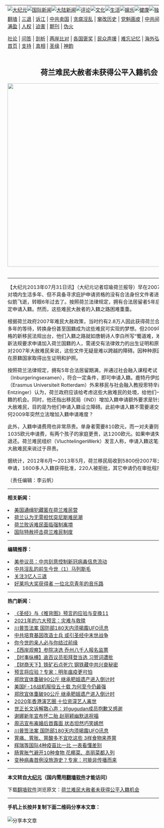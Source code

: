 <a name="1" id="1" target="_blank"></a><span id="1"></span>
<table align=center border="0"><tr><td colspan="2" VALIGN=TOP><a href="https://github.com/agoufr3879/djy/blob/master/gb/nsc413.md#1"><img src="https://raw.githubusercontent.com/agoufr3879/www/master/t/djy/1.jpg" title="大纪元"></a><a href="https://github.com/agoufr3879/djy/blob/master/gb/n24hr.md#1"><img src="https://raw.githubusercontent.com/agoufr3879/www/master/t/djy/3.jpg" title="国际新闻"></a><a href="https://github.com/agoufr3879/djy/blob/master/gb/nsc413.md#1"><img src="https://raw.githubusercontent.com/agoufr3879/www/master/t/djy/4.jpg" title="大陆新闻"></a><a href="https://github.com/agoufr3879/djy/blob/master/gb/news392.md#1"><img src="https://raw.githubusercontent.com/agoufr3879/www/master/t/djy/5.jpg" title="评论"></a><a href="https://github.com/agoufr3879/djy/blob/master/gb/news2007.md#1"><img src="https://raw.githubusercontent.com/agoufr3879/www/master/t/djy/6.jpg" title="文化"></a><a href="https://github.com/agoufr3879/djy/blob/master/gb/news2008.md#1"><img src="https://raw.githubusercontent.com/agoufr3879/www/master/t/djy/7.jpg" title="生活"></a><a href="https://github.com/agoufr3879/djy/blob/master/gb/ncyule.md#1"><img src="https://raw.githubusercontent.com/agoufr3879/www/master/t/djy/8.jpg" title="娱乐"></a><a href="https://github.com/agoufr3879/djy/blob/master/gb/nsc1002.md#1"><img src="https://raw.githubusercontent.com/agoufr3879/www/master/t/djy/9.jpg" title="健康"><a href="https://github.com/agoufr3879/djy/blob/master/gb/nf6092.md#1"><img src="https://raw.githubusercontent.com/agoufr3879/www/master/t/djy/10a.jpg" title="独家"></a><a href="https://github.com/agoufr3879/djy/blob/master/gb/nf4514.md#1"><img src="https://raw.githubusercontent.com/agoufr3879/www/master/t/djy/12a.jpg" title="头条"></a></td></tr>
<tr><td colspan="2" VALIGN=TOP><a target="_blank" href="https://github.com/agoufr3879/www/blob/master/README.md?zsrh#1">翻墙</a> | <a target="_blank" href="https://github.com/agoufr3879/djy/blob/master/gb/nf5657.md#1">三退</a> | <a target="_blank" href="https://github.com/agoufr3879/djy/blob/master/gb/nf6124.md#1">诉江</a> | <a target="_blank" href="https://github.com/agoufr3879/djy/blob/master/gb/nf1176117.md#1">中共卖国</a> | <a target="_blank" href="https://github.com/agoufr3879/djy/blob/master/gb/nf5773.md#1">贪腐淫乱</a> | <a target="_blank" href="https://github.com/agoufr3879/djy/blob/master/gb/nf1176115.md#1">窜改历史</a> | <a target="_blank" href="https://github.com/agoufr3879/djy/blob/master/gb/nf1176107.md#1">党魁画皮</a> | <a target="_blank" href="https://github.com/agoufr3879/djy/blob/master/gb/nf1320400.md#1">中共间谍</a> | <a target="_blank" href="https://github.com/agoufr3879/djy/blob/master/gb/nf1176114.md#1">破坏传统</a> | <a target="_blank" href="https://github.com/agoufr3879/ntdtv/blob/master/gb/prog447_1.md#1">恶贯满盈</a> | <a target="_blank" href="https://github.com/agoufr3879/djy/blob/master/gb/ncid278.md#1">人权</a> | <a target="_blank" href="https://github.com/agoufr3879/djy/blob/master/gb/nf1176111.md#1">迫害</a> | <a target="_blank" href="https://gitlab.com/szzdlab/mh-qikan/blob/master/README.md#1">期刊</a> | <a target="_blank" href="https://github.com/agoufr3879/djy/blob/master/gb/nf5562.md#1">伪火</a></p><p><a target="_blank" href="https://github.com/agoufr3879/djy/blob/master/gb/9p.md#1">社论</a> | <a target="_blank" href="https://github.com/agoufr3879/djy/blob/master/gb/nf4378.md#1">问答</a> | <a target="_blank" href="https://github.com/agoufr3879/djy/blob/master/gb/nf5792.md#1">剖析</a> | <a target="_blank" href="https://github.com/agoufr3879/djy/blob/master/gb/nf5735.md#1">两岸比对</a> | <a target="_blank" href="https://github.com/agoufr3879/djy/blob/master/gb/nf6119.md#1">各国褒奖</a> | <a target="_blank" href="https://github.com/agoufr3879/djy/blob/master/gb/nf6120.md#1">民众声援</a> | <a target="_blank" href="https://github.com/agoufr3879/djy/blob/master/gb/nf1188594.md#1">难忘记忆</a> | <a target="_blank" href="https://github.com/agoufr3879/djy/blob/master/gb/nf3180.md#1">海外弘传</a> | <a target="_blank" href="https://github.com/agoufr3879/djy/blob/master/gb/nf5410.md#1">万人上访</a> | <a target="_blank" href="https://github.com/agoufr3879/www/blob/master/README.md?zsrh#1">平台首页</a> | <a target="_blank" href="https://github.com/agoufr3879/djy/blob/master/gb/nf4386.md#1">支持</a> | <a target="_blank" href="https://github.com/agoufr3879/djy/blob/master/gb/nf4389.md#1">真相</a> | <a target="_blank" href="https://github.com/agoufr3879/djy/blob/master/gb/nf5790.md#1">圣缘</a> | <a target="_blank" href="https://github.com/agoufr3879/djy/blob/master/gb/nf4786.md#1">神韵</a></td></tr>
<tr><td VALIGN=TOP width="626"><h2 align=center>荷兰难民大赦者未获得公平入籍机会</h2>
<img width="600" src="https://i.epochtimes.com/assets/uploads/2020/12/f258f47b3d77ac2c3b447ced06a5eef5-320x200.jpg" />
<h6></h6>
<hr>
	<p>【大纪元2013年07月31日讯】（大纪元记者琮瑜<ahref="https://github.com/agoufr3879/djy/blob/master/gb/tag/%E8%8D%B7%E5%85%B0.md#1">荷兰</a>报导）早在2007年荷兰政府曾对境内生活多年、但不具备寻求庇护申请资格的没有合法身份文件者进行大赦。时间似箭飞逝，转眼6年过去了。按照荷兰法律规定，拥有合法居留者5年后，可以根据规定申请入籍。然而，这些<ahref="https://github.com/agoufr3879/djy/blob/master/gb/tag/%E9%9A%BE%E6%B0%91.md#1">难民</a>大赦者的入籍之路困难重重。</p>
<p>根据<ahref="https://github.com/agoufr3879/djy/blob/master/gb/tag/%E8%8D%B7%E5%85%B0.md#1">荷兰</a>政府2007年<ahref="https://github.com/agoufr3879/djy/blob/master/gb/tag/%E9%9A%BE%E6%B0%91.md#1">难民</a>大赦政策，当时约有2.8万人因此获得荷兰合法身份。历经多年的等待，转换身份甚至国籍成为这些难民可实现的梦想。但2009年随着荷兰严格的新移民法规出台，他们入籍之路就如唐朝诗人李白所写“蜀道难，难于上青天”。新法规要求申请加入荷兰国籍的人，需递交有法律效力的出生证明和原籍护照。可是对2007年大赦难民来说，这些文件无疑是难以跨越的障碍。因种种原因，他们无法在原籍国家取得出生证明和护照。</p>
<p>按照荷兰法律规定，拥有5年合法居留期满，并通过社会融入课程考试（Inburgeringsexamen），符合一定条件，即可申请入籍。鹿特丹伊拉斯姆斯大学（Erasmus Universiteit Rotterdam）外来移民与社会融入教授恩特辛赫尔（Han Entzinger）认为，荷兰政府应该给考虑这些大赦难民的处境，给他们一个加入荷兰国籍的机会。同时，他还指出移民局（IND）增加入籍申请额外要求是针对这些2007年大赦难民，目的是为他们申请入籍设立障碍。此前申请入籍不需要递交这些文件，为何2009年突然立法增加入籍申请难度？</p>
<p>此外，入籍申请费用也非常昂贵。单身者需要810欧元，而一对夫妻则需要缴纳1035欧元申请费，有两个孩子的家庭更贵，达1200欧元。如果申请失败，费用概不退还。荷兰难民组织（VluchtelingenWerk）发言人称，申请入籍这笔费用对2007年大赦难民来说过于昂贵。</p>
<p>据统计，2012年6月～2013年5月，荷兰移民局收到5800份2007年大赦难民入籍申请，1600多人入籍获得批准，220人被拒批，其它申请仍在审批程序中。</p>
<p>（责任编辑：李云帆）</p>
	
<hr>


<strong>相关新闻：</strong>
<li><a href="https://github.com/agoufr3879/djy/blob/master/gb/10/11/15/n3085035.md#1">美国通缉犯藏匿在荷兰难民营</a></li>
<li><a href="https://github.com/agoufr3879/djy/blob/master/gb/11/4/25/n3238694.md#1">荷兰认为无需担忧突尼斯难民潮</a></li>
<li><a href="https://github.com/agoufr3879/djy/blob/master/gb/11/7/6/n3307061.md#1">荷兰败诉难民面临强制离境</a></li>
<li><a href="https://github.com/agoufr3879/djy/blob/master/gb/11/10/31/n3416242.md#1">国际特赦抨击荷兰难民制度</a></li>
<hr>


<strong>编辑推荐：</strong>
<li><a href="https://github.com/onzhi266/djy/blob/master/gb/20/2/22/n11887949.md#1">美参议员：中共刻意控制新冠病毒信息流动</a></li>
<li><a href="https://github.com/tsiac2612/djy/blob/master/gb/18/3/13/n10214702.md#1" target="_blank">中共淫乱的前生今世（1）马列斯毛</a></li><li><a href="https://github.com/agoufr3879/djy/blob/master/gb/18/5/10/n10381511.md?dfh#1" target="_blank">关注3亿人三退</a></li><li><a href="https://github.com/tsiac2612/djy/blob/master/gb/19/10/10/n11580971.md#1" target="_blank">好莱坞大奖获得者 一位北京青年的音乐路</a></li>
<hr>

<strong>热门新闻：</strong>
<li><a href="https://github.com/agoufr3879/djy/blob/master/gb/20/10/3/n12449891.md#1">《圣经》与《推背图》预言的应验与变换11</a></li>
<li><a href="https://github.com/agoufr3879/djy/blob/master/gb/20/12/30/n12654008.md#1">2021年的六大预言：灾难与救赎</a></li>
<li><a href="https://github.com/agoufr3879/djy/blob/master/gb/21/1/1/n12659278.md#1">川普签法案 国防部180天内须揭露UFO讯息</a></li>
<li><a href="https://github.com/agoufr3879/djy/blob/master/gb/20/12/27/n12647393.md#1">中共培育基因改造士兵 或引圣经中末世战争</a></li>
<li><a href="https://github.com/agoufr3879/djy/blob/master/gb/20/12/30/n12655241.md#1">你今世的亲人必与你结过前缘</a></li>
<li><a href="https://github.com/agoufr3879/djy/blob/master/gb/21/1/1/n12658916.md#1">【西岸观察】参院决选 乔州八千人报名监票</a></li>
<li><a href="https://github.com/agoufr3879/djy/blob/master/gb/21/1/1/n12658544.md#1">【时事纵横】逾百议员拒拜登当选 习贺词遭批</a></li>
<li><a href="https://github.com/agoufr3879/djy/blob/master/gb/21/1/2/n12662198.md#1">【财商天下】铁矿石点死穴 钢铁藏中共兴衰秘密</a></li>
<li><a href="https://github.com/agoufr3879/djy/blob/master/gb/20/12/30/n12655894.md#1">预言将应验？专家：明年瘟疫更可怕</a></li>
<li><a href="https://github.com/agoufr3879/djy/blob/master/gb/20/12/30/n12655381.md#1">郑欣宜体重破90公斤 继承肥姐遗产进入倒计时</a></li>
<li><a href="https://github.com/agoufr3879/djy/blob/master/gb/20/12/8/n12602597.md#1">美国F-16战机服役五十载 为何至今仍最强</a></li>
<li><a href="https://github.com/agoufr3879/djy/blob/master/gb/20/12/30/n12655381.md#1">郑欣宜体重破90公斤 继承肥姐遗产进入倒计时</a></li>
<li><a href="https://github.com/agoufr3879/djy/blob/master/gb/21/1/1/n12658383.md#1">2020年香港演艺圈 十位资深艺人离世</a></li>
<li><a href="https://github.com/agoufr3879/djy/blob/master/gb/20/12/31/n12657755.md#1">世正长文诉解散心声：对gugudan成员抱歉又感谢</a></li>
<li><a href="https://github.com/agoufr3879/djy/blob/master/gb/21/1/1/n12660785.md#1">谢娜新年宣布怀二胎 赵丽颖幽默送祝福</a></li>
<li><a href="https://github.com/agoufr3879/djy/blob/master/gb/20/12/31/n12657949.md#1">周迅宣布离婚后首露面 状态坦然巧笑嫣然</a></li>
<li><a href="https://github.com/agoufr3879/djy/blob/master/gb/21/1/1/n12659278.md#1">川普签法案 国防部180天内须揭露UFO讯息</a></li>
<li><a href="https://github.com/agoufr3879/djy/blob/master/gb/20/12/30/n12654910.md#1">胃痛、胃胀、胃酸多不宜吃这些 3样食物来养胃</a></li>
<li><a href="https://github.com/agoufr3879/djy/blob/master/gb/20/12/31/n12656207.md#1">辉瑞等国际4种疫苗比一比 一表看懂差别</a></li>
<li><a href="https://github.com/agoufr3879/djy/blob/master/gb/20/12/30/n12654974.md#1">肠胃胀气避开10种食物 花椰菜、高丽菜都入列</a></li>
<li><a href="https://github.com/agoufr3879/djy/blob/master/gb/20/12/31/n12658158.md#1">变种病毒首例没旅游史？专家：可能非传播而来</a></li>
<hr>

<strong>本文转自<a href="https://www.epochtimes.com">大纪元</a>（国内需用<a href="https://github.com/agoufr3879/www/blob/master/README.md#8">翻墙软件</a>才能访问）</strong><p>下载<a href="https://github.com/agoufr3879/www/blob/master/README.md#8">翻墙软件</a>浏览原文：<a href="https://www.epochtimes.com/gb/13/7/29/n3927895.htm">荷兰难民大赦者未获得公平入籍机会</a></p><hr>

<strong>手机上长按并复制下面二维码分享本文章：</strong><br><br><img src="https://chart.apis.google.com/chart?cht=qr&chs=240x240&choe=UTF-8&chld=M|2&chl=https://github.com/agoufr3879/djy/blob/master/gb/13/7/29/n3927895.md%231" title="分享本文章"></td><td VALIGN=TOP><a href="https://github.com/agoufr3879/djy/blob/master/gb/16/1/21/n4622075.md?dfh#1" target="_blank"><img src="https://raw.githubusercontent.com/agoufr3879/djy/master/gb/300/wei-f1.jpg" title="中共的伪火骗局"  alt="中共的伪火骗局"></a><br><a href="https://github.com/agoufr3879/www/blob/master/README.md?dfh#9" target="_blank"><img src="https://raw.githubusercontent.com/agoufr3879/djy/master/gb/300/yong-h.jpg" title="永恒的见证"  alt="永恒的见证"></a><br><a href="https://github.com/agoufr3879/djy/blob/master/gb/13/9/29/n3974789.md?dfh#1" target="_blank"><img src="https://raw.githubusercontent.com/agoufr3879/djy/master/gb/300/shang-lnz.jpg" title="善良女子被中共投男牢"  alt="善良女子被中共投男牢"></a><br><a href="https://github.com/agoufr3879/djy/blob/master/gb/16/3/16/n4663449.md?dfh#1" target="_blank"><img src="https://raw.githubusercontent.com/agoufr3879/djy/master/gb/300/huo-z3.jpg" title="警卫目击活摘器官"  alt="警卫目击活摘器官"></a><br><a href="https://github.com/agoufr3879/djy/blob/master/gb/16/8/7/n8177641.md?dfh#1" target="_blank"><img src="https://raw.githubusercontent.com/agoufr3879/djy/master/gb/300/huo-z4.jpg" title="证人描述活摘恐怖"  alt="证人描述活摘恐怖"></a><br><a href="https://github.com/agoufr3879/djy/blob/master/gb/10/4/19/n2881569.md?dfh#1" target="_blank"><img src="https://raw.githubusercontent.com/agoufr3879/djy/master/gb/300/huo-z1.jpg" title="揭开活摘器官黑幕"  alt="揭开活摘器官黑幕"></a><br><a href="https://github.com/agoufr3879/djy/blob/master/gb/10/11/7/n3077476.md?dfh#1" target="_blank"><img src="https://raw.githubusercontent.com/agoufr3879/djy/master/gb/300/ma-ks.jpg" title="马克思的成魔之路"  alt="马克思的成魔之路"></a><br><a href="https://github.com/agoufr3879/djy/blob/master/gb/14/6/9/n4173977.md?dfh#1" target="_blank"><img src="https://raw.githubusercontent.com/agoufr3879/djy/master/gb/300/chang-zs.jpg" title="藏字石 蕴天机"  alt="藏字石 蕴天机"></a><br><a href="https://github.com/agoufr3879/djy/blob/master/gb/18/5/10/n10381511.md?dfh#1" target="_blank"><img src="https://raw.githubusercontent.com/agoufr3879/djy/master/gb/300/st1.jpg" title="关注3亿人三退"  alt="关注3亿人三退"></a><br><a href="https://github.com/agoufr3879/djy/blob/master/gb/18/3/21/n10237682.md?dfh#1" target="_blank"><img src="https://raw.githubusercontent.com/agoufr3879/djy/master/gb/300/jie-t.jpg" title="解体中共复兴中华"  alt="解体中共复兴中华"></a><br><a href="https://github.com/agoufr3879/djy/blob/master/gb/9/2/9/n2422991.md?dfh#1" target="_blank"><img src="https://raw.githubusercontent.com/agoufr3879/djy/master/gb/300/gao-zs.jpg" title="中共迫害良心律师"  alt="中共迫害良心律师"></a><br><a href="https://github.com/agoufr3879/djy/blob/master/gb/18/12/9/n10900044.md?dfh#1" target="_blank"><img src="https://raw.githubusercontent.com/agoufr3879/djy/master/gb/300/sj1.jpg" title="303万人举报江泽民"  alt="303万人举报江泽民"></a><br><a href="https://github.com/agoufr3879/djy/blob/master/gb/18/8/28/n10672014.md?dfh#1" target="_blank"><img src="https://raw.githubusercontent.com/agoufr3879/djy/master/gb/300/sj2.jpg" title="这些官员为何起诉江泽民"  alt="这些官员为何起诉江泽民"></a><br><a href="https://github.com/agoufr3879/djy/blob/master/gb/8/12/18/n2367165.md?dfh#1" target="_blank"><img src="https://raw.githubusercontent.com/agoufr3879/djy/master/gb/300/liangan.jpg" title="海峡两岸的强烈对比"  alt="海峡两岸的强烈对比"></a><br><a href="https://github.com/agoufr3879/djy/blob/master/gb/15/12/10/n4593139.md?dfh#1" target="_blank"><img src="https://raw.githubusercontent.com/agoufr3879/djy/master/gb/300/jia-ndzl.jpg" title="加拿大总理的贺信"  alt="加拿大总理的贺信"></a><br><a href="https://github.com/agoufr3879/djy/blob/master/gb/11/6/17/n3289382.md?dfh#1" target="_blank"><img src="https://raw.githubusercontent.com/agoufr3879/djy/master/gb/300/xiao-wd.jpg" title="探寻真相兼听则明"  alt="探寻真相兼听则明"></a><br><a href="https://github.com/agoufr3879/djy/blob/master/gb/18/10/27/n10812623.md?dfh#1" target="_blank"><img src="https://raw.githubusercontent.com/agoufr3879/djy/master/gb/300/yindu.jpg" title="印度媒体报道东方"  alt="印度媒体报道东方"></a><br><a href="https://github.com/agoufr3879/djy/blob/master/gb/18/6/9/n10469652.md?dfh#1" target="_blank"><img src="https://raw.githubusercontent.com/agoufr3879/djy/master/gb/300/xie-j.jpg" title="不一样的海外校园"  alt="不一样的海外校园"></a><br><a href="https://github.com/agoufr3879/djy/blob/master/gb/7/4/5/n1669415.md?dfh#1" target="_blank"><img src="https://raw.githubusercontent.com/agoufr3879/djy/master/gb/300/li-up.jpg" title="从大师到徒弟的传奇"  alt="从大师到徒弟的传奇"></a><br><a href="https://github.com/agoufr3879/djy/blob/master/gb/17/5/26/n9191512.md?dfh#1" target="_blank"><img src="https://raw.githubusercontent.com/agoufr3879/djy/master/gb/300/zfl2.jpg" title="亿万人与东方一本奇书"  alt="亿万人与东方一本奇书"></a><br><a href="https://github.com/agoufr3879/djy/blob/master/gb/13/11/27/n4020290.md?dfh#1" target="_blank"><img src="https://raw.githubusercontent.com/agoufr3879/djy/master/gb/300/zhen-h.jpg" title="大陆见不到的震撼场面"  alt="大陆见不到的震撼场面"></a><br><a href="https://github.com/agoufr3879/djy/blob/master/gb/15/7/17/n4482910.md?dfh#1" target="_blank"><img src="https://raw.githubusercontent.com/agoufr3879/djy/master/gb/300/dalu-sk.jpg" title="人心向善 大陆当初盛况"  alt="人心向善 大陆当初盛况"></a><br><a href="https://github.com/agoufr3879/djy/blob/master/gb/19/1/5/n10955468.md?dfh#1" target="_blank"><img src="https://raw.githubusercontent.com/agoufr3879/djy/master/gb/300/zfl1.jpg" title="追寻真理 这书讲什么"  alt="追寻真理 这书讲什么"></a><br><a href="https://github.com/agoufr3879/www/blob/master/README.md?dfh#1" target="_blank"><img src="https://raw.githubusercontent.com/agoufr3879/djy/master/gb/300/fq1.jpg" title="下载免费翻墙软件"  alt="下载免费翻墙软件"></a><br></td></tr></table>
